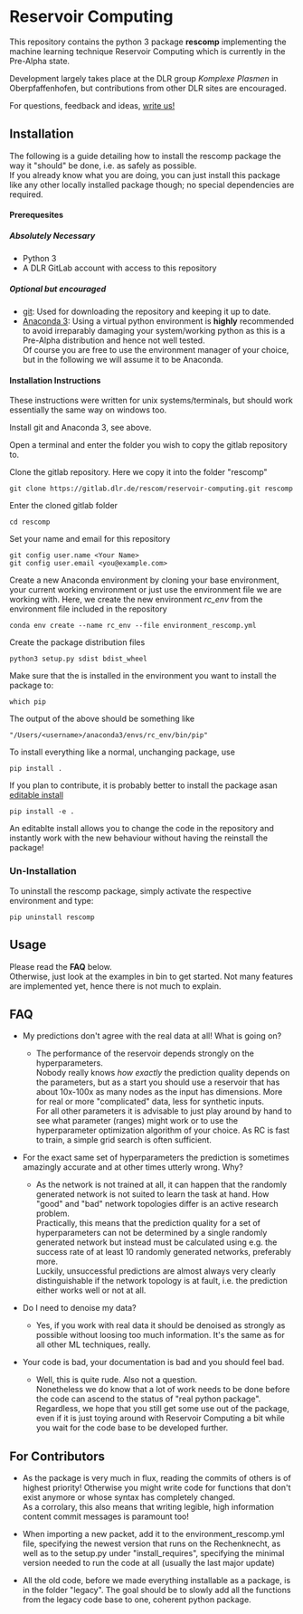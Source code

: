 # Reservoir Computing

This repository contains the python 3 package **rescomp** implementing the machine learning technique Reservoir Computing which is currently in the Pre-Alpha state.
 
Development largely takes place at the DLR group _Komplexe Plasmen_ in Oberpfaffenhofen, but contributions from other DLR sites are encouraged.

For questions, feedback and ideas, [write us!][all our mail adresses]

## Installation

The following is a guide detailing how to install the rescomp package the way it "should" be done, i.e. as safely as possible.  
If you already know what you are doing, you can just install this package like any other locally installed package though; no special dependencies are required.

#### Prerequesites

##### Absolutely Necessary
   * Python 3
   * A DLR GitLab account with access to this repository

##### Optional but encouraged

* [git](https://git-scm.com/downloads): Used for downloading the repository and keeping it up to date. 
* [Anaconda 3](https://www.anaconda.com/distribution/): Using a virtual python environment is **highly** recommended to avoid irreparably damaging your system/working python as this is a Pre-Alpha distribution and hence not well tested.  
  Of course you are free to use the environment manager of your choice, but in the following we will assume it to be Anaconda.

#### Installation Instructions
These instructions were written for unix systems/terminals, but should work essentially the same way on windows too.

Install git and Anaconda 3, see above.  

Open a terminal and enter the folder you wish to copy the gitlab repository to.  

Clone the gitlab repository. Here we copy it into the folder "rescomp"  

    git clone https://gitlab.dlr.de/rescom/reservoir-computing.git rescomp

Enter the cloned gitlab folder

    cd rescomp

Set your name and email for this repository
    
    git config user.name <Your Name>
    git config user.email <you@example.com>
    
Create a new Anaconda environment by cloning your base environment, your current working environment or just use the environment file we are working with. Here, we create the new environment _rc_env_ from the environment file included in the repository

    conda env create --name rc_env --file environment_rescomp.yml

Create the package distribution files

    python3 setup.py sdist bdist_wheel

Make sure that the is installed in the environment you want to install the package to:
    
    which pip

The output of the above should be something like 
    
    "/Users/<username>/anaconda3/envs/rc_env/bin/pip"
 
To install everything like a normal, unchanging package, use

    pip install .
    
If you plan to contribute, it is probably better to install the package asan [editable install](https://setuptools.readthedocs.io/en/latest/setuptools.html#development-mode) 
    
    pip install -e .

An editablte install allows you to change the code in the repository and instantly work with the new behaviour without having the reinstall the package! 


### Un-Installation

To uninstall the rescomp package, simply activate the respective environment and type:

    pip uninstall rescomp

## Usage

Please read the **FAQ** below.  
Otherwise, just look at the examples in bin to get started. Not many features are implemented yet, hence there is not much to explain.

## FAQ

* My predictions don't agree with the real data at all! What is going on?  
  * The performance of the reservoir depends strongly on the hyperparameters.  
  Nobody really knows _how exactly_ the prediction quality depends on the parameters, but as a start you should use a reservoir that has about 10x-100x as many nodes as the input has dimensions.  More for real or more "complicated" data, less for synthetic inputs.  
  For all other parameters it is advisable to just play around by hand to see what parameter (ranges) might work or to use the hyperparameter optimization algorithm of your choice. As RC is fast to train, a simple grid search is often sufficient.
  
* For the exact same set of hyperparameters the prediction is sometimes amazingly accurate and at other times utterly wrong. Why?
  * As the network is not trained at all, it can happen that the randomly generated network is not suited to learn the task at hand. How "good" and "bad" network topologies differ is an active research problem.  
  Practically, this means that the prediction quality for a set of hyperparameters can not be determined by a single randomly generated network but instead must be calculated using e.g. the success rate of at least 10 randomly generated networks, preferably more.  
  Luckily, unsuccessful predictions are almost always very clearly distinguishable if the network topology is at fault, i.e. the prediction either works well or not at all.
 
* Do I need to denoise my data?
  * Yes, if you work with real data it should be denoised as strongly as possible without loosing too much information. It's the same as for all other ML techniques, really.
  
* Your code is bad, your documentation is bad and you should feel bad.
  * Well, this is quite rude. Also not a question.  
  Nonetheless we do know that a lot of work needs to be done before the code can ascend to the status of "real python package". Regardless, we hope that you still get some use out of the package, even if it is just toying around with Reservoir Computing a bit while you wait for the code base to be developed further.


## For Contributors

* As the package is very much in flux, reading the commits of others is of highest priority! Otherwise you might write code for functions that don't exist anymore or whose syntax has completely changed.  
As a corrolary, this also means that writing legible, high information content commit messages is paramount too!

* When importing a new packet, add it to the environment_rescomp.yml file, specifying the newest version that runs on the Rechenknecht, as well as to the setup.py under "install_requires", specifying the minimal version needed to run the code at all (usually the last major update)

* All the old code, before we made everything installable as a package, is in the folder "legacy". The goal should be to slowly add all the functions from the legacy code base to one, coherent python package.


[all our mail adresses]: mailto:sebastian.baur@dlr.de
[rescomp gitlab link]: https://gitlab.dlr.de/rescom/reservoir-computing